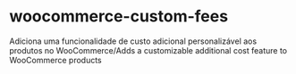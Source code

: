 # woocommerce-custom-fees
Adiciona uma funcionalidade de custo adicional personalizável aos produtos no WooCommerce/Adds a customizable additional cost feature to WooCommerce products
